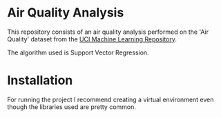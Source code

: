 # Air Quality Analysis 

This repository consists of an air quality analysis performed on the 'Air Quality' dataset from the [UCI Machine Learning Repository](archive.ics.uci.edu/dataset/360/air+quality).

The algorithm used is Support Vector Regression.

# Installation

For running the project I recommend creating a virtual environment even though the libraries used are pretty common.
